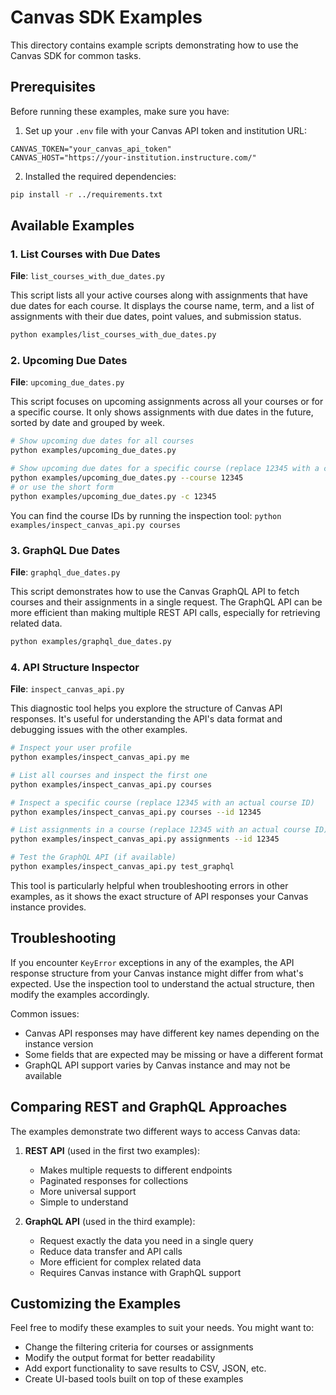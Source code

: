 # Canvas SDK Examples

This directory contains example scripts demonstrating how to use the Canvas SDK for common tasks.

## Prerequisites

Before running these examples, make sure you have:

1. Set up your `.env` file with your Canvas API token and institution URL:
```
CANVAS_TOKEN="your_canvas_api_token"
CANVAS_HOST="https://your-institution.instructure.com/"
```

2. Installed the required dependencies:
```bash
pip install -r ../requirements.txt
```

## Available Examples

### 1. List Courses with Due Dates

**File**: `list_courses_with_due_dates.py`

This script lists all your active courses along with assignments that have due dates for each course. It displays the course name, term, and a list of assignments with their due dates, point values, and submission status.

```bash
python examples/list_courses_with_due_dates.py
```

### 2. Upcoming Due Dates

**File**: `upcoming_due_dates.py`

This script focuses on upcoming assignments across all your courses or for a specific course. It only shows assignments with due dates in the future, sorted by date and grouped by week.

```bash
# Show upcoming due dates for all courses
python examples/upcoming_due_dates.py

# Show upcoming due dates for a specific course (replace 12345 with a course ID)
python examples/upcoming_due_dates.py --course 12345
# or use the short form
python examples/upcoming_due_dates.py -c 12345
```

You can find the course IDs by running the inspection tool: `python examples/inspect_canvas_api.py courses`

### 3. GraphQL Due Dates

**File**: `graphql_due_dates.py`

This script demonstrates how to use the Canvas GraphQL API to fetch courses and their assignments in a single request. The GraphQL API can be more efficient than making multiple REST API calls, especially for retrieving related data.

```bash
python examples/graphql_due_dates.py
```

### 4. API Structure Inspector

**File**: `inspect_canvas_api.py`

This diagnostic tool helps you explore the structure of Canvas API responses. It's useful for understanding the API's data format and debugging issues with the other examples.

```bash
# Inspect your user profile
python examples/inspect_canvas_api.py me

# List all courses and inspect the first one
python examples/inspect_canvas_api.py courses

# Inspect a specific course (replace 12345 with an actual course ID)
python examples/inspect_canvas_api.py courses --id 12345

# List assignments in a course (replace 12345 with an actual course ID)
python examples/inspect_canvas_api.py assignments --id 12345

# Test the GraphQL API (if available)
python examples/inspect_canvas_api.py test_graphql
```

This tool is particularly helpful when troubleshooting errors in other examples, as it shows the exact structure of API responses your Canvas instance provides.

## Troubleshooting

If you encounter `KeyError` exceptions in any of the examples, the API response structure from your Canvas instance might differ from what's expected. Use the inspection tool to understand the actual structure, then modify the examples accordingly.

Common issues:
- Canvas API responses may have different key names depending on the instance version
- Some fields that are expected may be missing or have a different format
- GraphQL API support varies by Canvas instance and may not be available

## Comparing REST and GraphQL Approaches

The examples demonstrate two different ways to access Canvas data:

1. **REST API** (used in the first two examples):
   - Makes multiple requests to different endpoints
   - Paginated responses for collections
   - More universal support
   - Simple to understand

2. **GraphQL API** (used in the third example):
   - Request exactly the data you need in a single query
   - Reduce data transfer and API calls
   - More efficient for complex related data
   - Requires Canvas instance with GraphQL support

## Customizing the Examples

Feel free to modify these examples to suit your needs. You might want to:

- Change the filtering criteria for courses or assignments
- Modify the output format for better readability
- Add export functionality to save results to CSV, JSON, etc.
- Create UI-based tools built on top of these examples 